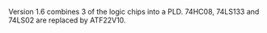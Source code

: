 Version 1.6 combines 3 of the logic chips into a PLD.
74HC08, 74LS133 and 74LS02 are replaced by ATF22V10.
